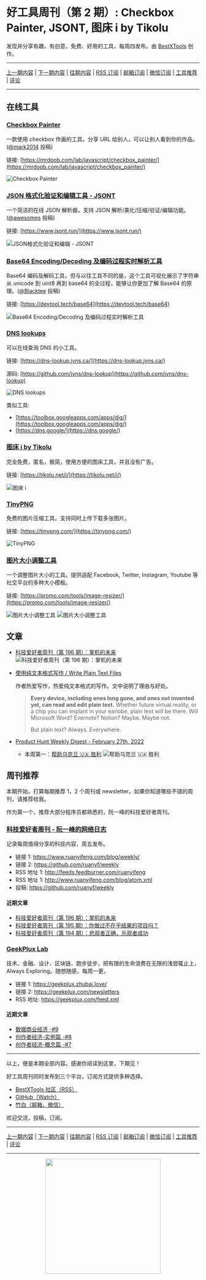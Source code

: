 # 好工具周刊（第 2 期）: Checkbox Painter, JSONT, 图床 i by Tikolu

发现并分享有趣，有创意，免费、好用的工具，每周四发布。由 [BestXTools](https://www.bestxtools.com/) 创作。

---

[上一期内容](https://github.com/bestxtools/weekly-cn/blob/main/docs/issue-1.md) | [下一期内容](https://github.com/bestxtools/weekly-cn/blob/main/docs/issue-3.md) | [往期内容](https://github.com/bestxtools/weekly-cn) | [RSS 订阅](https://discuss-cn.bestxtools.com/t/weekly) | [邮箱订阅](https://bestxtools.zhubai.love/) | [微信订阅](https://discuss-cn.bestxtools.com/d/5/2) | [工具推荐](https://discuss-cn.bestxtools.com/d/8) | [评论](https://discuss-cn.bestxtools.com/d/9)

---

## 在线工具

### [Checkbox Painter](https://mrdoob.com/lab/javascript/checkbox_painter/)

一款使用 checkbox 作画的工具。分享 URL 给别人，可以让别人看到你的作品。([@mark2014](https://v2ex.com/t/836201#r_11401037) 投稿)

链接: [https://mrdoob.com/lab/javascript/checkbox_painter/](https://mrdoob.com/lab/javascript/checkbox_painter/)

![Checkbox Painter](https://cdn.jsdelivr.net/gh/bestxtools/weekly-cn@main/images/2022-02-28-17-14-07.png)

### [JSON 格式化验证和编辑工具 - JSONT](https://www.jsont.run/)

一个简洁的在线 JSON 解析器，支持 JSON 解析/美化/压缩/验证/编辑功能。([@awesomes](https://v2ex.com/t/836201#r_11401208) 投稿)

链接: [https://www.jsont.run/](https://www.jsont.run/)

![JSON格式化验证和编辑 - JSONT](https://cdn.jsdelivr.net/gh/bestxtools/weekly-cn@main/images/2022-03-01-10-34-27.png)

### [Base64 Encoding/Decoding 及编码过程实时解析工具](https://devtool.tech/base64)

Base64 编码及解码工具，但与以往工具不同的是，这个工具可视化展示了字符串从 unicode 到 uint8 再到 base64 的全过程，能够让你更加了解 Base64 的原理。([@Blacktee](https://discuss-cn.bestxtools.com/d/8/2) 投稿)

链接: [https://devtool.tech/base64](https://devtool.tech/base64)

![Base64 Encoding/Decoding 及编码过程实时解析工具](https://cdn.jsdelivr.net/gh/bestxtools/weekly-cn@main/images/2022-03-02-10-35-19.png)

### [DNS lookups](https://dns-lookup.jvns.ca/)

可以在线查询 DNS 的小工具。

链接: [https://dns-lookup.jvns.ca/](https://dns-lookup.jvns.ca/)

源码: [https://github.com/jvns/dns-lookup](https://github.com/jvns/dns-lookup)

![DNS lookups](https://cdn.jsdelivr.net/gh/bestxtools/weekly-cn@main/images/2022-02-21-11-02-23.png)

类似工具:

- [https://toolbox.googleapps.com/apps/dig/](https://toolbox.googleapps.com/apps/dig/)
- [https://dns.google/](https://dns.google/)

### [图床 i by Tikolu](https://tikolu.net/i/)

完全免费，匿名，极简，使用方便的图床工具，并且没有广告。

链接: [https://tikolu.net/i/](https://tikolu.net/i/)

![图床 i](https://cdn.jsdelivr.net/gh/bestxtools/weekly-cn@main/images/2022-02-21-15-23-31.png)

### [TinyPNG](https://tinypng.com/)

免费的图片压缩工具。支持同时上传下载多张图片。

链接: [https://tinypng.com/](https://tinypng.com/)

![TinyPNG](https://cdn.jsdelivr.net/gh/bestxtools/weekly-cn@main/images/2022-03-01-10-21-38.png)

### [图片大小调整工具](https://promo.com/tools/image-resizer/)

一个调整图片大小的工具。提供适配 Facebook, Twitter, Instagram, Youtube 等社交平台的多种大小模板。

链接: [https://promo.com/tools/image-resizer/](https://promo.com/tools/image-resizer/)

![图片大小调整工具](https://cdn.jsdelivr.net/gh/bestxtools/weekly-cn@main/images/2022-03-01-17-41-22.png)
![图片大小调整工具](https://cdn.jsdelivr.net/gh/bestxtools/weekly-cn@main/images/2022-03-01-17-40-51.png)

## 文章

- [科技爱好者周刊（第 196 期）：掌机的未来](https://www.ruanyifeng.com/blog/2022/02/weekly-issue-196.html)
  ![科技爱好者周刊（第 196 期）：掌机的未来](https://cdn.jsdelivr.net/gh/bestxtools/weekly-cn@main/images/bg2022022010.webp)
- [使用纯文本格式写作 / Write Plain Text Files](https://sive.rs/plaintext)

  作者热爱写作，热爱纯文本格式的写作。文中说明了理由与好处。

  > **Every device, including ones long gone, and ones not invented yet, can read and edit plain text.** Whether future virtual reality, or a chip you can implant in your earlobe, plain text will be there. Will Microsoft Word? Evernote? Notion? Maybe. Maybe not.
  >
  > But plain text? Always. Everywhere.

- [Product Hunt Weekly Digest - February 27th, 2022](https://www.producthunt.com/newsletter/10060-help-ukraine)
  - 本周第一：[帮助乌克兰 🇺🇦 胜利](https://www.producthunt.com/posts/help-ukraine-win)
    ![帮助乌克兰 🇺🇦 胜利](https://cdn.jsdelivr.net/gh/bestxtools/weekly-cn@main/images/d39ff981-c874-400d-a903-45674c6a5a1e.jpeg)

## 周刊推荐

本期开始，打算每期推荐 1，2 个周刊或 newsletter。如果你知道哪些不错的周刊，请推荐给我。

作为第一个，推荐大部分程序员都熟悉的，阮一峰的科技爱好者周刊。

### [科技爱好者周刊 - 阮一峰的网络日志](https://www.ruanyifeng.com/blog/weekly/)

记录每周值得分享的科技内容，周五发布。

- 链接 1: <https://www.ruanyifeng.com/blog/weekly/>
- 链接 2: <https://github.com/ruanyf/weekly>
- RSS 地址 1: <http://feeds.feedburner.com/ruanyifeng>
- RSS 地址 1: <http://www.ruanyifeng.com/blog/atom.xml>
- 投稿: <https://github.com/ruanyf/weekly>

#### 近期文章

- [科技爱好者周刊（第 196 期）：掌机的未来](https://www.ruanyifeng.com/blog/2022/02/weekly-issue-196.html)
- [科技爱好者周刊（第 195 期）：你做过不在乎结果的项目吗？](https://www.ruanyifeng.com/blog/2022/02/weekly-issue-195.html)
- [科技爱好者周刊（第 194 期）：悲观者正确，乐观者成功](https://www.ruanyifeng.com/blog/2022/02/weekly-issue-194.html)

### [GeekPlux Lab](https://geekplux.zhubai.love/)

技术、金融、设计、区块链、跑步徒步，把有限的生命浪费在无限的浅尝辄止上，Always Exploring。随想随感，每周一更。

- 链接 1: <https://geekplux.zhubai.love/>
- 链接 2: <https://geekplux.com/newsletters>
- RSS 地址: <https://geekplux.com/feed.xml>

#### 近期文章

- [数据商业经济 -#9](https://geekplux.com/newsletters/9)
- [创作者经济-实例篇 -#8](https://geekplux.com/newsletters/8)
- [创作者经济-概念篇 -#7](https://geekplux.com/newsletters/7)

---

以上，便是本期全部内容。感谢你阅读到这里，下期见！

好工具周刊同时发布到三个平台，订阅方式提供多种选择。

- [BestXTools 社区（RSS）](https://discuss-cn.bestxtools.com/t/weekly)
- [GitHub（Watch）](https://github.com/bestxtools/weekly-cn)
- [竹白（邮箱，微信）](https://bestxtools.zhubai.love/)

欢迎交流，投稿，订阅。

---

[上一期内容](https://github.com/bestxtools/weekly-cn/blob/main/docs/issue-1.md) | [下一期内容](https://github.com/bestxtools/weekly-cn/blob/main/docs/issue-3.md) | [往期内容](https://github.com/bestxtools/weekly-cn) | [RSS 订阅](https://discuss-cn.bestxtools.com/t/weekly) | [邮箱订阅](https://bestxtools.zhubai.love/) | [微信订阅](https://discuss-cn.bestxtools.com/d/5/2) | [工具推荐](https://discuss-cn.bestxtools.com/d/8) | [评论](https://discuss-cn.bestxtools.com/d/9)

---

<div style="display: flex;justify-content: center;"><a href="https://discuss-cn.bestxtools.com/d/5/2"><img width="300" src="https://assets.bestxtools.com/weekly-cn/main/images/2022-03-02-16-19-29.png"></a></div>

